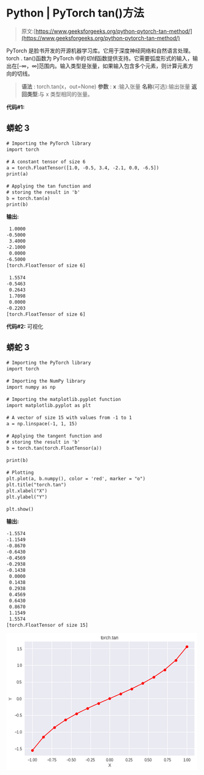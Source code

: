 # Python | PyTorch tan()方法

> 原文:[https://www.geeksforgeeks.org/python-pytorch-tan-method/](https://www.geeksforgeeks.org/python-pytorch-tan-method/)

PyTorch 是脸书开发的开源机器学习库。它用于深度神经网络和自然语言处理。
torch . tan()函数为 PyTorch 中的*切线*函数提供支持。它需要弧度形式的输入，输出在[-∞，∞]范围内。输入类型是张量，如果输入包含多个元素，则计算元素方向的切线。

> **语法** : torch.tan(x，out=None)
> **参数** :
> **x** :输入张量
> **名称**(可选):输出张量
> **返回类型**:与 x 类型相同的张量。

**代码#1:**

## 蟒蛇 3

```
# Importing the PyTorch library
import torch

# A constant tensor of size 6
a = torch.FloatTensor([1.0, -0.5, 3.4, -2.1, 0.0, -6.5])
print(a)

# Applying the tan function and
# storing the result in 'b'
b = torch.tan(a)
print(b)
```

**输出:**

```
 1.0000
-0.5000
 3.4000
-2.1000
 0.0000
-6.5000
[torch.FloatTensor of size 6]

 1.5574
-0.5463
 0.2643
 1.7098
 0.0000
-0.2203
[torch.FloatTensor of size 6]
```

**代码#2:** 可视化

## 蟒蛇 3

```
# Importing the PyTorch library
import torch

# Importing the NumPy library
import numpy as np

# Importing the matplotlib.pyplot function
import matplotlib.pyplot as plt

# A vector of size 15 with values from -1 to 1
a = np.linspace(-1, 1, 15)

# Applying the tangent function and
# storing the result in 'b'
b = torch.tan(torch.FloatTensor(a))

print(b)

# Plotting
plt.plot(a, b.numpy(), color = 'red', marker = "o")
plt.title("torch.tan")
plt.xlabel("X")
plt.ylabel("Y")

plt.show()
```

**输出:**

```
-1.5574
-1.1549
-0.8670
-0.6430
-0.4569
-0.2938
-0.1438
 0.0000
 0.1438
 0.2938
 0.4569
 0.6430
 0.8670
 1.1549
 1.5574
[torch.FloatTensor of size 15]
```

![](img/7a721ba05c513bd45d3e813d1d37d12d.png)